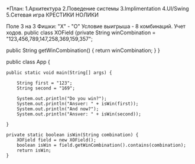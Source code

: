*План:
1.Архитектура
2.Поведение системы
3.Implimentation
4.UI/Swing
5.Сетевая игра
КРЕСТИКИ НОЛИКИ

Поле 3 на 3
Фишки: "Х" - "О"
Условие выигрыша - 8 комбинаций.
Учет ходов.
public class XOField {private String winCombination = "123,456,789,147,258,369,159,357";

public String getWinCombination() {
	return winCombination;
}
}

public class App {
	
	public static void main(String[] args) {
	
		String first = "123";
		String second = "169";
		
		System.out.println("Do you win?");
		System.out.println("Ansver: " + isWin(first));
		System.out.println("And now?");
		System.out.println("Ansver: " + isWin(second));
		
	}

	private static boolean isWin(String combination) {
		XOField field = new XOField();
		boolean isWin = field.getWinCombination().contains(combination);
		return isWin;
	}
